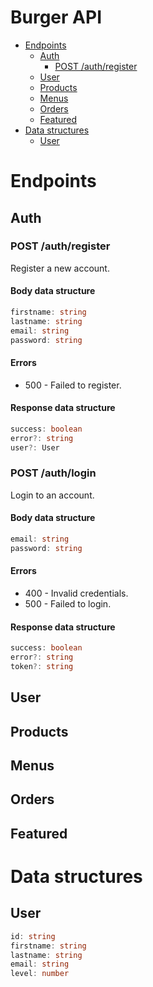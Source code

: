 # Burger API

- [Endpoints](#endpoints)
    - [Auth](#auth)
        - [POST /auth/register](#post-authregister)
    - [User](#user)
    - [Products](#products)
    - [Menus](#menus)
    - [Orders](#orders)
    - [Featured](#featured)
- [Data structures](#data-structures)
    - [User](#user-1)

# Endpoints
## Auth
### POST /auth/register
Register a new account.

#### Body data structure
```ts
firstname: string
lastname: string
email: string
password: string
```

#### Errors
* 500 - Failed to register.

#### Response data structure
```ts
success: boolean
error?: string
user?: User
```

### POST /auth/login
Login to an account.

#### Body data structure
```ts
email: string
password: string
```

#### Errors
* 400 - Invalid credentials.
* 500 - Failed to login.

#### Response data structure
```ts
success: boolean
error?: string
token?: string
```

## User

## Products

## Menus

## Orders

## Featured

# Data structures
## User
```ts
id: string
firstname: string
lastname: string
email: string
level: number
```
